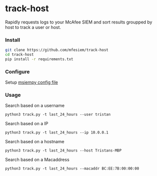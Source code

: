 # track-host

Rapidly requests logs to your McAfee SIEM and sort results groupped by host to track a user or host.

### Install
```bash
git clone https://github.com/mfesiem/track-host
cd track-host
pip install -r requirements.txt
```

### Configure

Setup [msiempy config file](https://github.com/mfesiem/msiempy#authentication-and-configuration-setup)

### Usage

Search based on a username
```
python3 track.py -t last_24_hours --user tristan
```

Search based on a IP
```
python3 track.py -t last_24_hours --ip 10.0.0.1
```

Search based on a hostname
```
python3 track.py -t last_24_hours --host Tristans-MBP
```

Search based on a Macaddress
```
python3 track.py -t last_24_hours --macaddr BC:EE:7B:00:00:00
```